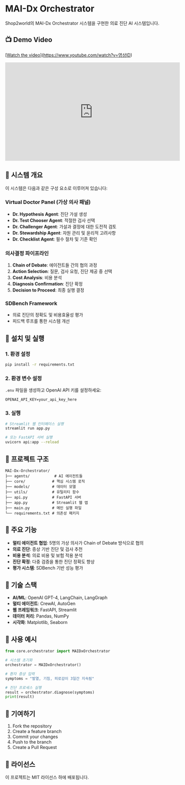 # MAI-Dx Orchestrator

Shop2world의 MAI-Dx Orchestrator 시스템을 구현한 의료 진단 AI 시스템입니다.

## 📺 Demo Video

[[Watch the video](https://img.youtube.com/vi/영상ID/0.jpg)](https://www.youtube.com/watch?v=영상ID)

<iframe width="560" height="315" 
src="https://www.youtube.com/embed/영상ID" 
frameborder="0" allowfullscreen>
</iframe>



## 🏥 시스템 개요

이 시스템은 다음과 같은 구성 요소로 이루어져 있습니다:

### Virtual Doctor Panel (가상 의사 패널)
- **Dr. Hypothesis Agent**: 진단 가설 생성
- **Dr. Test Chooser Agent**: 적절한 검사 선택
- **Dr. Challenger Agent**: 가설과 결정에 대한 도전적 검토
- **Dr. Stewardship Agent**: 자원 관리 및 윤리적 고려사항
- **Dr. Checklist Agent**: 필수 절차 및 기준 확인

### 의사결정 파이프라인
1. **Chain of Debate**: 에이전트들 간의 협의 과정
2. **Action Selection**: 질문, 검사 요청, 진단 제공 중 선택
3. **Cost Analysis**: 비용 분석
4. **Diagnosis Confirmation**: 진단 확정
5. **Decision to Proceed**: 최종 실행 결정

### SDBench Framework
- 의료 진단의 정확도 및 비용효율성 평가
- 피드백 루프를 통한 시스템 개선

## 🚀 설치 및 실행

### 1. 환경 설정
```bash
pip install -r requirements.txt
```

### 2. 환경 변수 설정
`.env` 파일을 생성하고 OpenAI API 키를 설정하세요:
```
OPENAI_API_KEY=your_api_key_here
```

### 3. 실행
```bash
# Streamlit 웹 인터페이스 실행
streamlit run app.py

# 또는 FastAPI 서버 실행
uvicorn api:app --reload
```

## 📁 프로젝트 구조

```
MAI-Dx-Orchestrator/
├── agents/           # AI 에이전트들
├── core/            # 핵심 시스템 로직
├── models/          # 데이터 모델
├── utils/           # 유틸리티 함수
├── api.py           # FastAPI 서버
├── app.py           # Streamlit 웹 앱
├── main.py          # 메인 실행 파일
└── requirements.txt # 의존성 패키지
```

## 🎯 주요 기능

- **멀티 에이전트 협업**: 5명의 가상 의사가 Chain of Debate 방식으로 협의
- **의료 진단**: 증상 기반 진단 및 검사 추천
- **비용 분석**: 의료 비용 및 보험 적용 분석
- **진단 확정**: 다중 검증을 통한 진단 정확도 향상
- **평가 시스템**: SDBench 기반 성능 평가

## 🔧 기술 스택

- **AI/ML**: OpenAI GPT-4, LangChain, LangGraph
- **멀티 에이전트**: CrewAI, AutoGen
- **웹 프레임워크**: FastAPI, Streamlit
- **데이터 처리**: Pandas, NumPy
- **시각화**: Matplotlib, Seaborn

## 📝 사용 예시

```python
from core.orchestrator import MAIDxOrchestrator

# 시스템 초기화
orchestrator = MAIDxOrchestrator()

# 환자 증상 입력
symptoms = "발열, 기침, 피로감이 3일간 지속됨"

# 진단 프로세스 실행
result = orchestrator.diagnose(symptoms)
print(result)
```

## 🤝 기여하기

1. Fork the repository
2. Create a feature branch
3. Commit your changes
4. Push to the branch
5. Create a Pull Request

## 📄 라이선스

이 프로젝트는 MIT 라이선스 하에 배포됩니다. 
